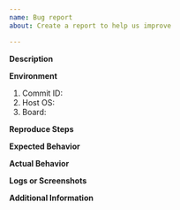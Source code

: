 ```yaml
---
name: Bug report
about: Create a report to help us improve

---
```


**Description**


**Environment**
1. Commit ID:
2. Host OS:
3. Board:

**Reproduce Steps**


**Expected Behavior**


**Actual Behavior**


**Logs or Screenshots**


**Additional Information**
